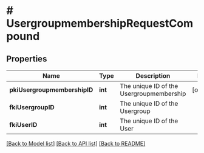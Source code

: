 # # UsergroupmembershipRequestCompound

## Properties

Name | Type | Description | Notes
------------ | ------------- | ------------- | -------------
**pkiUsergroupmembershipID** | **int** | The unique ID of the Usergroupmembership | [optional]
**fkiUsergroupID** | **int** | The unique ID of the Usergroup |
**fkiUserID** | **int** | The unique ID of the User |

[[Back to Model list]](../../README.md#models) [[Back to API list]](../../README.md#endpoints) [[Back to README]](../../README.md)
